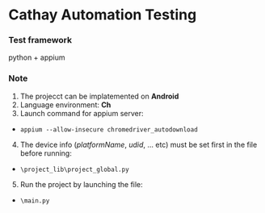 <h1> Cathay Automation Testing</h1>

### Test framework
python + appium

### Note
1. The projecct can be implatemented on **Android**
2. Language environment: **Ch**
3. Launch command for appium server:
  * ```appium --allow-insecure chromedriver_autodownload```
4. The device info (_platformName_, _udid_, ... etc) must be set first in the file before running:
  * ```\project_lib\project_global.py```
5. Run the project by launching the file:
  * ```\main.py```